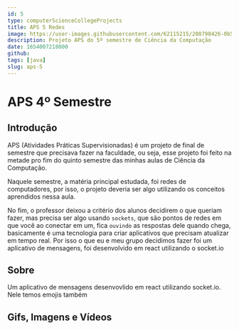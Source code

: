 ```yaml
---
id: 5
type: computerScienceCollegeProjects
title: APS 5 Redes
image: https://user-images.githubusercontent.com/62115215/208798426-0b528230-530f-446f-9c1e-04df1b18835d.png
description: Projeto APS do 5º semestre de Ciência da Computação
date: 1654007218000
github:
tags: [java]
slug: aps-5
---
```


# APS 4º Semestre

## Introdução

APS (Atividades Práticas Supervisionadas) é um projeto de final de semestre que precisava fazer na faculdade, ou seja, esse projeto foi feito na metade pro fim do quinto semestre das minhas aulas de Ciência da Computação.

Naquele semestre, a matéria principal estudada, foi redes de computadores, por isso, o projeto deveria ser algo utilizando os conceitos aprendidos nessa aula.

No fim, o professor deixou a critério dos alunos decidirem o que queriam fazer, mas precisa ser algo usando `sockets`, que são pontos de redes em que você ao conectar em um, fica `ouvindo` as respostas dele quando chega, basicamente é uma tecnologia para criar aplicativos que precisam atualizar em tempo real. Por isso o que eu e meu grupo decidimos fazer foi um aplicativo de mensagens, foi desenvolvido em react utilizando o socket.io

## Sobre

Um aplicativo de mensagens desenvovlido em react utilizando socket.io.
Nele temos emojis também

## Gifs, Imagens e Vídeos

